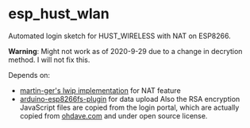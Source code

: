 # esp_hust_wlan
Automated login sketch for HUST_WIRELESS with NAT on ESP8266.

**Warning**: Might not work as of 2020-9-29 due to a change in decrytion method. I will not fix this.

Depends on:
* [martin-ger's lwip implementation](https://github.com/martin-ger/lwip_nat_arduino) for NAT feature
* [arduino-esp8266fs-plugin](https://github.com/esp8266/arduino-esp8266fs-plugin) for data upload
Also the RSA encryption JavaScript files are copied from the login portal, which are actually copied from [ohdave.com](http://ohdave.com/rsa/) and under open source license.
